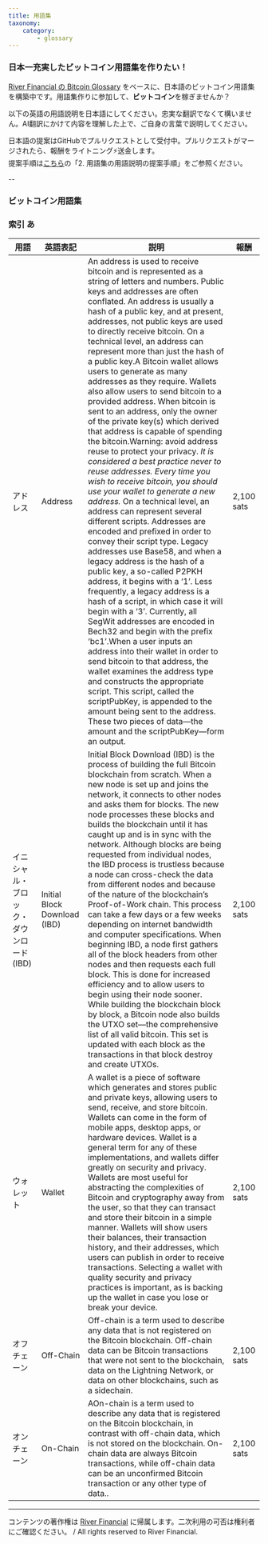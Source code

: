 ```yaml
---
title: 用語集
taxonomy:
    category:
        - glossary
---
```


### 日本一充実したビットコイン用語集を作りたい！

[River Financial の Bitcoin Glossary](https://river.com/learn/terms/) をベースに、日本語のビットコイン用語集を構築中です。用語集作りに参加して、**ビットコイン**を稼ぎませんか？

以下の英語の用語説明を日本語にしてください。忠実な翻訳でなくて構いません。AI翻訳にかけて内容を理解した上で、ご自身の言葉で説明してください。

日本語の提案はGitHubでプルリクエストとして受付中。プルリクエストがマージされたら、報酬をライトニング⚡️送金します。<br>
提案手順は[こちら](https://github.com/lostinbitcoin/categories/wiki)の「2. 用語集の用語説明の提案手順」をご参照ください。

--
### ビットコイン用語集

### 索引 <a id="a"></a>あ

|  用語  |  英語表記  |  説明  |  報酬  |
| ---- | ---- | ---- |---- |
|<a id="address"></a>アドレス|  Address |  An address is used to receive bitcoin and is represented as a string of letters and numbers. Public keys and addresses are often conflated. An address is usually a hash of a public key, and at present, addresses, not public keys are used to directly receive bitcoin. On a technical level, an address can represent more than just the hash of a public key.A Bitcoin wallet allows users to generate as many addresses as they require. Wallets also allow users to send bitcoin to a provided address. When bitcoin is sent to an address, only the owner of the private key(s) which derived that address is capable of spending the bitcoin.Warning: avoid address reuse to protect your privacy. *It is considered a best practice never to reuse addresses. Every time you wish to receive bitcoin, you should use your wallet to generate a new address.* On a technical level, an address can represent several different scripts. Addresses are encoded and prefixed in order to convey their script type. Legacy addresses use Base58, and when a legacy address is the hash of a public key, a so-called P2PKH address, it begins with a ‘1’. Less frequently, a legacy address is a hash of a script, in which case it will begin with a ‘3’. Currently, all SegWit addresses are encoded in Bech32 and begin with the prefix ‘bc1’.When a user inputs an address into their wallet in order to send bitcoin to that address, the wallet examines the address type and constructs the appropriate script. This script, called the scriptPubKey, is appended to the amount being sent to the address. These two pieces of data—the amount and the scriptPubKey—form an output. | 2,100 sats  |
|<a id="ibd"></a>イニシャル・ブロック・ダウンロード (IBD) |Initial Block Download (IBD) | Initial Block Download (IBD) is the process of building the full Bitcoin blockchain from scratch. When a new node is set up and joins the network, it connects to other nodes and asks them for blocks. The new node processes these blocks and builds the blockchain until it has caught up and is in sync with the network. Although blocks are being requested from individual nodes, the IBD process is trustless because a node can cross-check the data from different nodes and because of the nature of the blockchain’s Proof-of-Work chain. This process can take a few days or a few weeks depending on internet bandwidth and computer specifications. When beginning IBD, a node first gathers all of the block headers from other nodes and then requests each full block. This is done for increased efficiency and to allow users to begin using their node sooner. While building the blockchain block by block, a Bitcoin node also builds the UTXO set—the comprehensive list of all valid bitcoin. This set is updated with each block as the transactions in that block destroy and create UTXOs.|2,100 sats |
|<a id="wallet"></a>ウォレット |Wallet| A wallet is a piece of software which generates and stores public and private keys, allowing users to send, receive, and store bitcoin. Wallets can come in the form of mobile apps, desktop apps, or hardware devices. Wallet is a general term for any of these implementations, and wallets differ greatly on security and privacy. Wallets are most useful for abstracting the complexities of Bitcoin and cryptography away from the user, so that they can transact and store their bitcoin in a simple manner. Wallets will show users their balances, their transaction history, and their addresses, which users can publish in order to receive transactions. Selecting a wallet with quality security and privacy practices is important, as is backing up the wallet in case you lose or break your device.|2,100 sats |
|<a id="off_chain"></a>オフチェーン |Off-Chain| Off-chain is a term used to describe any data that is not registered on the Bitcoin blockchain. Off-chain data can be Bitcoin transactions that were not sent to the blockchain, data on the Lightning Network, or data on other blockchains, such as a sidechain.|2,100 sats |
|<a id="on_chain"></a>オンチェーン |On-Chain | AOn-chain is a term used to describe any data that is registered on the Bitcoin blockchain, in contrast with off-chain data, which is not stored on the blockchain. On-chain data are always Bitcoin transactions, while off-chain data can be an unconfirmed Bitcoin transaction or any other type of data..|2,100 sats |
---
コンテンツの著作権は [River Financial](https://river.com/) に帰属します。二次利用の可否は権利者にご確認ください。 / All rights reserved to River Financial.
